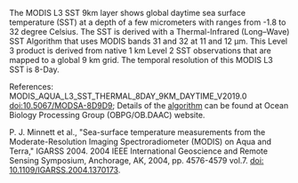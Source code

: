The MODIS L3 SST 9km layer shows global daytime sea surface temperature (SST) at a depth of a few micrometers with ranges from -1.8 to 32 degree Celsius. The SST is derived with a Thermal-Infrared (Long–Wave) SST Algorithm that uses MODIS bands 31 and 32 at 11 and 12 μm. This Level 3 product is derived from native 1 km Level 2 SST observations that are mapped to a global 9 km grid. The temporal resolution of this MODIS L3 SST is 8-Day.

References: MODIS_AQUA_L3_SST_THERMAL_8DAY_9KM_DAYTIME_V2019.0 [doi:10.5067/MODSA-8D9D9](https://doi.org/10.5067/MODSA-8D9D9); Details of the [algorithm](https://oceancolor.gsfc.nasa.gov/atbd/sst4/) can be found at Ocean Biology Processing Group (OBPG/OB.DAAC) website.

P. J. Minnett et al., "Sea-surface temperature measurements from the Moderate-Resolution Imaging Spectroradiometer (MODIS) on Aqua and Terra," IGARSS 2004. 2004 IEEE International Geoscience and Remote Sensing Symposium, Anchorage, AK, 2004, pp. 4576-4579 vol.7. [doi: 10.1109/IGARSS.2004.1370173](https://doi.org/10.1109/IGARSS.2004.1370173).
